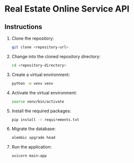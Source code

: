 # Real Estate Online Service API

## Instructions

1. Clone the repository:
    ```sh
    git clone <repository-url>
    ```

2. Change into the cloned repository directory:
    ```sh
    cd <repository-directory>
    ```

3. Create a virtual environment:
    ```sh
    python -m venv venv
    ```

4. Activate the virtual environment:
    ```sh
    source venv/bin/activate
    ```

5. Install the required packages:
    ```sh
    pip install -r requirements.txt
    ```

6. Migrate the database:
    ```sh
    alembic upgrade head
    ```

7. Run the application:
    ```sh
    uvicorn main:app
    ```